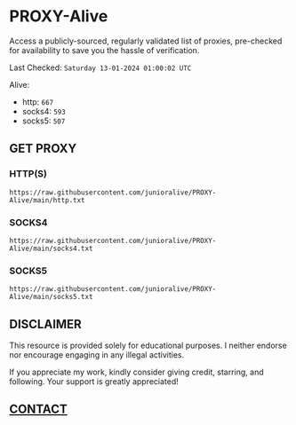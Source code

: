 # PROXY-Alive

Access a publicly-sourced, regularly validated list of proxies, pre-checked for availability to save you the hassle of verification.

Last Checked: `Saturday 13-01-2024 01:00:02 UTC`

Alive:
- http: `667`
- socks4: `593`
- socks5: `507`

## GET PROXY

### HTTP(S)

```https://raw.githubusercontent.com/junioralive/PROXY-Alive/main/http.txt```

### SOCKS4

```https://raw.githubusercontent.com/junioralive/PROXY-Alive/main/socks4.txt```

### SOCKS5

```https://raw.githubusercontent.com/junioralive/PROXY-Alive/main/socks5.txt```

## DISCLAIMER

This resource is provided solely for educational purposes. I neither endorse nor encourage engaging in any illegal activities.

If you appreciate my work, kindly consider giving credit, starring, and following. Your support is greatly appreciated! 

## [CONTACT](https://t.me/TheJuniorAlive)
